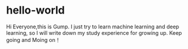 # hello-world
Hi Everyone,this is Gump.
I just try to learn machine learning and deep learning, so I will write down my study experience  for growing up.
Keep going and Moing on！
